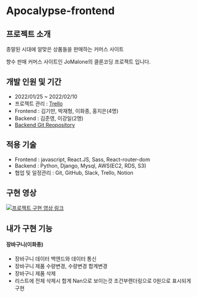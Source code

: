 # Apocalypse-frontend

## 프로젝트 소개

종말된 시대에 알맞은 상품들을 판매하는 커머스 사이트

향수 판매 커머스 사이트인 JoMalone의 클론코딩 프로젝트 입니다.

## 개발 인원 및 기간

- 2022/01/25 ~ 2022/02/10
- 프로젝트 관리 : <a href="https://trello.com/b/CtBcsddi/first-project-apocalypse">Trello</a>
- Frontend : 김기만, 박재형, 이화종, 홍지은(4명)
- Backend : 김준영, 이강일(2명)
- <a href="https://github.com/wecode-bootcamp-korea/29-1st-Apocalypse-backend">Backend Git Reopository</a>

## 적용 기술

- Frontend : javascript, React.JS, Sass, React-router-dom
- Backend : Python, Django, Mysql, AWS(EC2, RDS, S3)
- 협업 및 일정관리 : Git, GitHub, Slack, Trello, Notion

## 구현 영상

[![프로젝트 구현 영상 링크](https://img.youtube.com/vi/rbnuJMyuUyM/sddefault.jpg)](https://www.youtube.com/watch?v=rbnuJMyuUyM)

## 내가 구현 기능


#### 장바구니(이화종)

- 장바구니 데이터 백엔드와 데이터 통신
- 장바구니 제품 수량변경, 수량변경 합계변경
- 장바구니 제품 삭제
- 리스트에 전체 삭제시 합계 Nan으로 보이는것 조건부랜더링으로 0원으로 표시되게 구현